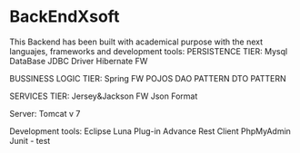 # BackEndXsoft
This Backend has been built with academical purpose with the next languajes, frameworks and development tools: 
PERSISTENCE TIER:
Mysql DataBase 
JDBC Driver
Hibernate FW  

BUSSINESS LOGIC TIER: 
Spring FW 
POJOS 
DAO PATTERN 
DTO PATTERN 

SERVICES TIER: Jersey&amp;Jackson FW
Json Format 

Server:  Tomcat v 7  

Development tools: Eclipse 
Luna Plug-in Advance Rest Client 
PhpMyAdmin 
Junit - test
